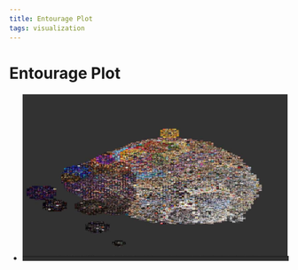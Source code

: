 ```yaml
---
title: Entourage Plot
tags: visualization
---
```


# Entourage Plot
- ![im](assets/Pasted%20Image%2020220506155757.png)
































































































